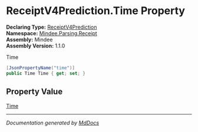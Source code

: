 ﻿<!--  
  <auto-generated>   
    The contents of this file were generated by a tool.  
    Changes to this file may be list if the file is regenerated  
  </auto-generated>   
-->

# ReceiptV4Prediction.Time Property

**Declaring Type:** [ReceiptV4Prediction](../index.md)  
**Namespace:** [Mindee.Parsing.Receipt](../../index.md)  
**Assembly:** Mindee  
**Assembly Version:** 1.1.0

Time

```csharp
[JsonPropertyName("time")]
public Time Time { get; set; }
```

## Property Value

[Time](../../Time/index.md)

___

*Documentation generated by [MdDocs](https://github.com/ap0llo/mddocs)*
